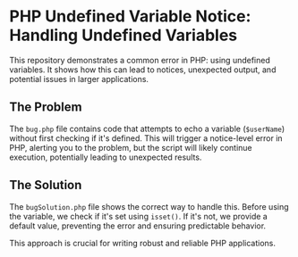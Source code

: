 # PHP Undefined Variable Notice: Handling Undefined Variables

This repository demonstrates a common error in PHP: using undefined variables.  It shows how this can lead to notices, unexpected output, and potential issues in larger applications.

## The Problem

The `bug.php` file contains code that attempts to echo a variable (`$userName`) without first checking if it's defined. This will trigger a notice-level error in PHP, alerting you to the problem, but the script will likely continue execution, potentially leading to unexpected results.

## The Solution

The `bugSolution.php` file shows the correct way to handle this.  Before using the variable, we check if it's set using `isset()`.  If it's not, we provide a default value, preventing the error and ensuring predictable behavior.

This approach is crucial for writing robust and reliable PHP applications.